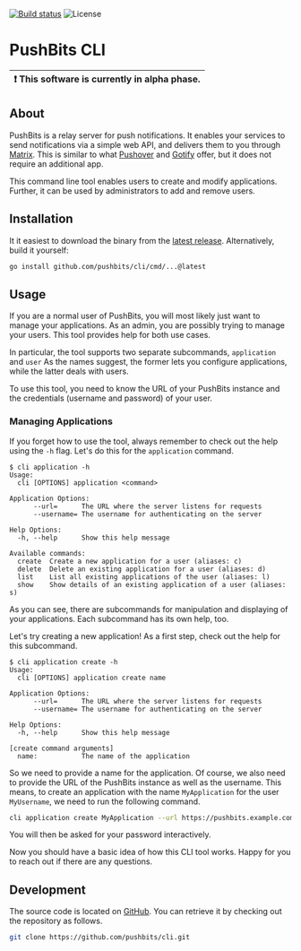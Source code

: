 [![Build status](https://img.shields.io/github/workflow/status/pushbits/cli/Main)](https://github.com/pushbits/cli/actions)
![License](https://img.shields.io/github/license/pushbits/cli)

# PushBits CLI

| :exclamation:  This software is currently in alpha phase.   |
|-------------------------------------------------------------|

## About

PushBits is a relay server for push notifications.
It enables your services to send notifications via a simple web API, and delivers them to you through [Matrix](https://matrix.org/).
This is similar to what [Pushover](https://pushover.net/) and [Gotify](https://gotify.net/) offer, but it does not require an additional app.

This command line tool enables users to create and modify applications.
Further, it can be used by administrators to add and remove users.

## Installation

It it easiest to download the binary from the [latest release](https://github.com/pushbits/cli/releases).
Alternatively, build it yourself:
```bash
go install github.com/pushbits/cli/cmd/...@latest
```

## Usage

If you are a normal user of PushBits, you will most likely just want to manage your applications.
As an admin, you are possibly trying to manage your users.
This tool provides help for both use cases.

In particular, the tool supports two separate subcommands, `application` and `user`
As the names suggest, the former lets you configure applications, while the latter deals with users.

To use this tool, you need to know the URL of your PushBits instance and the credentials (username and password) of your user.

### Managing Applications

If you forget how to use the tool, always remember to check out the help using the `-h` flag.
Let's do this for the `application` command.

```
$ cli application -h
Usage:
  cli [OPTIONS] application <command>

Application Options:
      --url=      The URL where the server listens for requests
      --username= The username for authenticating on the server

Help Options:
  -h, --help      Show this help message

Available commands:
  create  Create a new application for a user (aliases: c)
  delete  Delete an existing application for a user (aliases: d)
  list    List all existing applications of the user (aliases: l)
  show    Show details of an existing application of a user (aliases: s)
```

As you can see, there are subcommands for manipulation and displaying of your applications.
Each subcommand has its own help, too.

Let's try creating a new application!
As a first step, check out the help for this subcommand.

```
$ cli application create -h
Usage:
  cli [OPTIONS] application create name

Application Options:
      --url=      The URL where the server listens for requests
      --username= The username for authenticating on the server

Help Options:
  -h, --help      Show this help message

[create command arguments]
  name:           The name of the application
```

So we need to provide a name for the application.
Of course, we also need to provide the URL of the PushBits instance as well as the username.
This means, to create an application with the name `MyApplication` for the user `MyUsername`, we need to run the following command.

```bash
cli application create MyApplication --url https://pushbits.example.com --username MyUsername
```

You will then be asked for your password interactively.

Now you should have a basic idea of how this CLI tool works.
Happy for you to reach out if there are any questions.

## Development

The source code is located on [GitHub](https://github.com/pushbits/cli).
You can retrieve it by checking out the repository as follows.

```bash
git clone https://github.com/pushbits/cli.git
```
